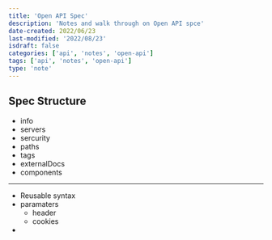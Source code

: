 ```yaml
---
title: 'Open API Spec'
description: 'Notes and walk through on Open API spce'
date-created: 2022/06/23
last-modified: '2022/08/23'
isdraft: false
categories: ['api', 'notes', 'open-api']
tags: ['api', 'notes', 'open-api']
type: 'note'
---
```


## Spec Structure

- info
- servers
- sercurity
- paths
- tags
- externalDocs
- components

---

- Reusable syntax
- paramaters
  - header
  - cookies
-
